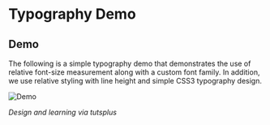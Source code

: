Typography Demo
===============

Demo
----

The following is a simple typography demo that demonstrates the use of relative font-size measurement along with a custom font family. In addition,  we use relative styling with line height and simple CSS3 typography design. 

![Demo](http://i.imgur.com/LOIeQfL.jpg "Demo")

*Design and learning via tutsplus*


